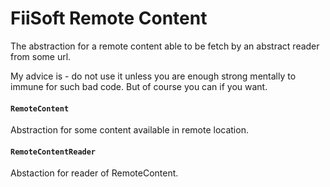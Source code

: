 # FiiSoft Remote Content

The abstraction for a remote content able to be fetch by an abstract reader from some url.

My advice is - do not use it unless you are enough strong mentally to immune for such bad code. 
But of course you can if you want.

#### `RemoteContent`

Abstraction for some content available in remote location.

#### `RemoteContentReader`

Abstaction for reader of RemoteContent.
